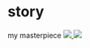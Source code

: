 # story
my masterpiece
<a href="https://visitcount.itsvg.in">
  <img src="https://visitcount.itsvg.in/api?id=gevin-x&label=Profile%20Views%206&color=3&pretty=false" />
</a>
[![](https://visitcount.itsvg.in/api?id=gevin-x&label=Profile%20Views%206&color=3&pretty=false)](https://visitcount.itsvg.in)
